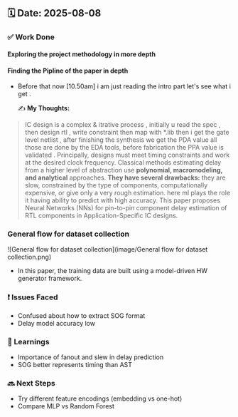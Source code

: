 
## 🗓️ Date: 2025-08-08

### ✅ Work Done
#### Exploring the project methodology in more depth
#### Finding the Pipline of the paper in depth 
- Before that now [10.50am] i am just reading the intro part let's see what i get .
  
  ✍️ **My Thoughts:**  
>  IC design is a complex & itrative process , initially u read the spec , then design rtl , write constraint then map with *.lib then i get the gate level netlist , after finishing the synthesis we get the PDA value all those are done by the EDA tools, before fabrication the PPA value is validated .  Principally, designs must meet timing constraints and work at the desired clock frequency.
>  Classical methods estimating delay from a higher level of abstraction use **polynomial, macromodeling, and analytical** approaches.
> **They have several drawbacks:** they are slow, constrained by the type of components, computationally expensive, or give only a very rough estimation.
> here ml plays the role it having ability to predict with high accuracy.
> This paper proposes Neural Networks (NNs) for pin-to-pin component delay estimation of RTL components in Application-Specific IC designs.

###    General flow for dataset collection
![General flow for dataset collection](image/General flow for dataset collection.png)

-  In this paper, the training data are built using a model-driven HW generator framework. 

### ❗ Issues Faced
- Confused about how to extract SOG format
- Delay model accuracy low

### 📝 Learnings
- Importance of fanout and slew in delay prediction
- SOG better represents timing than AST

### 🔜 Next Steps
- Try different feature encodings (embedding vs one-hot)
- Compare MLP vs Random Forest

